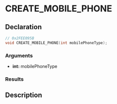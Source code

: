 # CREATE_MOBILE_PHONE

## Declaration
```cpp
// 0x2FEE095B
void CREATE_MOBILE_PHONE(int mobilePhoneType);
```

### Arguments
- **int:** mobilePhoneType

### Results

## Description
